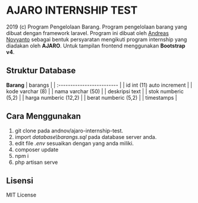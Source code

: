 # **AJARO INTERNSHIP TEST**
2019 (c) Program Pengelolaan Barang. Program pengelolaan barang yang dibuat dengan framework laravel. Program ini dibuat oleh [Andreas Novyanto](https://instagram.com/_reassn) sebagai bentuk persyaratan mengikuti program internship yang diadakan oleh **AJARO**. Untuk tampilan frontend menggunakan **Bootstrap v4**.

## **Struktur Database**

**Barang**
| barangs                    |
| :------------------------- |
| id int (11) auto increment |
| kode varchar (8)           |
| nama varchar (50)          |
| deskripsi text             |
| stok numberic (5,2)        |
| harga numberic (12,2)      |
| berat numberic (5,2)       |
| timestamps                 |

## **Cara Menggunakan**
1. git clone pada andnov/ajaro-internship-test.
2. import *database\barangs.sql* pada database server anda.
3. edit file *.env* sesuaikan dengan yang anda miliki.
4. composer update
5. npm i
6. php artisan serve

## **Lisensi**
MIT License
